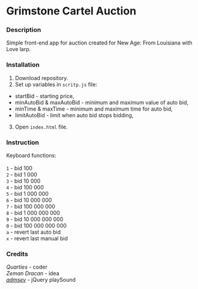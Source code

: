 # Grimstone Cartel Auction

### Description

Simple front-end app for auction created for New Age: From Louisiana with Love larp.

### Installation

1. Download repository.
2. Set up variables in `scritp.js` file:
- startBid - starting price,
- minAutoBid & maxAutoBid - minimum and maximum value of auto bid,
- minTime & maxTime - minimum and maximum time for auto bid,
- limitAutoBid - limit when auto bid stops bidding,
3. Open `index.html` file.

### Instruction

Keyboard functions:\
\
`1` - bid 100\
`2` - bid 1 000\
`3` - bid 10 000\
`4` - bid 100 000\
`5` - bid 1 000 000\
`6` - bid 10 000 000\
`7` - bid 100 000 000\
`8` - bid 1 000 000 000\
`9` - bid 10 000 000 000\
`0` - bid 100 000 000 000\
`a` - revert last auto bid\
`x` - revert last manual bid

### Credits

*Quarties* - coder\
*Zeman* *Dracan* - idea\
*[admsev](https://github.com/admsev/jquery-play-sound)* - jQuery playSound